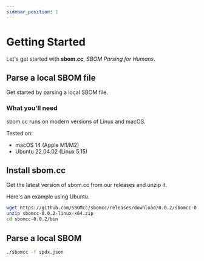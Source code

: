 ```yaml
---
sidebar_position: 1
---
```


# Getting Started

Let's get started with **sbom.cc**, _SBOM Parsing for Humans_.

## Parse a local SBOM file

Get started by parsing a local SBOM file.

### What you'll need

sbom.cc runs on modern versions of Linux and macOS.

Tested on:

- macOS 14 (Apple M1/M2)
- Ubuntu 22.04.02 (Linux 5.15)

## Install sbom.cc

Get the latest version of sbom.cc from our releases and unzip it.

Here's an example using Ubuntu.

```bash
wget https://github.com/SBOMcc/sbomcc/releases/download/0.0.2/sbomcc-0.0.2-linux-x64.zip
unzip sbomcc-0.0.2-linux-x64.zip
cd sbomcc-0.0.2/bin
```

## Parse a local SBOM

```bash
./sbomcc -f spdx.json
```
